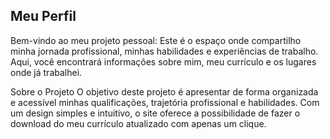 ## Meu Perfil

Bem-vindo ao meu projeto pessoal: Este é o espaço onde compartilho minha jornada profissional, minhas habilidades e experiências de trabalho. Aqui, você encontrará informações sobre mim, meu currículo e os lugares onde já trabalhei.

Sobre o Projeto
O objetivo deste projeto é apresentar de forma organizada e acessível minhas qualificações, trajetória profissional e habilidades. Com um design simples e intuitivo, o site oferece a possibilidade de fazer o download do meu currículo atualizado com apenas um clique.
